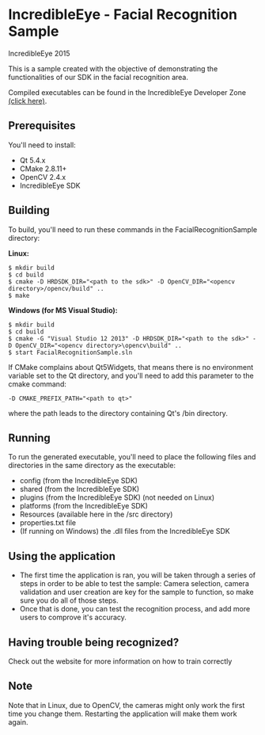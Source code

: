 # IncredibleEye - Facial Recognition Sample
IncredibleEye 2015




This is a sample created with the objective of demonstrating the functionalities of our SDK in the facial recognition area.

Compiled executables can be found in the IncredibleEye Developer Zone [(click here)](http://www.incredibleye.com/samplefr.php).


## Prerequisites
You'll need to install:

- Qt 5.4.x
- CMake 2.8.11+
- OpenCV 2.4.x
- IncredibleEye SDK


## Building
To build, you'll need to run these commands in the FacialRecognitionSample directory:

**Linux:**

	$ mkdir build
	$ cd build
	$ cmake -D HRDSDK_DIR="<path to the sdk>" -D OpenCV_DIR="<opencv directory>/opencv/build" ..
	$ make


**Windows (for MS Visual Studio):**

	$ mkdir build
	$ cd build
	$ cmake -G "Visual Studio 12 2013" -D HRDSDK_DIR="<path to the sdk>" -D OpenCV_DIR="<opencv directory>\opencv\build" ..
	$ start FacialRecognitionSample.sln


If CMake complains about Qt5Widgets, that means there is no environment variable set to the Qt directory, and you'll need to add this parameter to the cmake command:

`
-D CMAKE_PREFIX_PATH="<path to qt>"
`

where the path leads to the directory containing Qt's /bin directory. 


## Running

To run the generated executable, you'll need to place the following files and directories in the same directory as the executable:

- config (from the IncredibleEye SDK)
- shared (from the IncredibleEye SDK)
- plugins (from the IncredibleEye SDK) (not needed on Linux)
- platforms (from the IncredibleEye SDK)
- Resources (available here in the /src directory)
- properties.txt file
- (If running on Windows) the .dll files from the IncredibleEye SDK


## Using the application

- The first time the application is ran, you will be taken through a series of steps in order to be able to test the sample:
Camera selection, camera validation and user creation are key for the sample to function, so make sure you do all of those steps.
- Once that is done, you can test the recognition process, and add more users to comprove it's accuracy.

## Having trouble being recognized?

Check out the website for more information on how to train correctly

## Note
Note that in Linux, due to OpenCV, the cameras might only work the first time you change them. Restarting the application will make them work again.